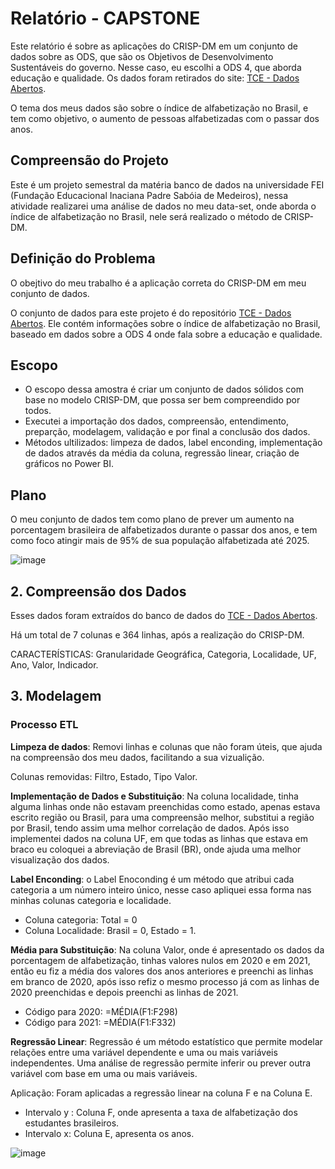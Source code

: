 # Relatório - CAPSTONE

Este relatório é sobre as aplicações do CRISP-DM em um conjunto de dados sobre as ODS, que são os Objetivos de Desenvolvimento Sustentáveis do governo. Nesse caso, eu escolhi a ODS 4, que aborda educação e qualidade. Os dados foram retirados do site: [TCE - Dados Abertos](https://dadosabertos.tce.go.gov.br/).  

O tema dos meus dados são sobre o índice de alfabetização no Brasil, e tem como objetivo, o aumento de pessoas alfabetizadas com o passar dos anos.

## Compreensão do Projeto

Este é um projeto semestral da matéria banco de dados na universidade FEI (Fundação Educacional Inaciana Padre Sabóia de Medeiros), nessa atividade realizarei uma análise de dados no meu data-set, onde aborda o índice de alfabetização no Brasil, nele será realizado o método de CRISP-DM. 

## Definição do Problema

O obejtivo do meu trabalho é a aplicação correta do CRISP-DM em meu conjunto de dados.

O conjunto de dados para este projeto é do repositório [TCE - Dados Abertos](https://dadosabertos.tce.go.gov.br/dataset/taxa-de-alfabetizacao-de-pessoas-de-15-anos-ou-mais-de-idade). Ele contém informações sobre o índice de alfabetização no Brasil, baseado em dados sobre a ODS 4 onde fala sobre a educação e qualidade.  

## Escopo

- O escopo dessa amostra é criar um conjunto de dados sólidos com base no modelo CRISP-DM, que possa ser bem compreendido por todos.
- Executei a importação dos dados, compreensão, entendimento, preparção, modelagem, validação e por final a conclusão dos dados.
- Métodos ultilizados: limpeza de dados, label enconding, implementação de dados através da média da coluna, regressão linear, criação de gráficos no Power BI.

## Plano 

O meu conjunto de dados tem como plano de prever um aumento na porcentagem brasileira de alfabetizados durante o passar dos anos, e tem como foco atingir mais de 95% de sua população alfabetizada até 2025.


![image](https://github.com/user-attachments/assets/a9d38bf0-fd90-427f-9655-ea2d8860477e)

## 2. Compreensão dos Dados

Esses dados foram extraídos do banco de dados do [TCE - Dados Abertos](https://dadosabertos.tce.go.gov.br/).

Há um total de 7 colunas e 364 linhas, após a realização do CRISP-DM.

CARACTERÍSTICAS: Granularidade Geográfica, Categoria, Localidade, UF, Ano, Valor, Indicador.

## 3. Modelagem

### Processo ETL

**Limpeza de dados**: Removi linhas e colunas que não foram úteis, que ajuda na compreensão dos meu dados, facilitando a sua vizualição.

Colunas removidas: Filtro, Estado, Tipo Valor.

**Implementação de Dados e Substituição**: Na coluna localidade, tinha alguma linhas onde não estavam preenchidas como estado, apenas estava escrito região ou Brasil, para uma compreensão melhor, substitui a região por Brasil, tendo assim uma melhor correlação de dados. Após isso implementei dados na coluna UF, em que todas as linhas que estava em braco eu coloquei a abreviação de Brasil (BR), onde ajuda uma melhor visualização dos dados.

**Label Enconding**: o Label Enoconding é um método que atribui cada categoria a um número inteiro único, nesse caso apliquei essa forma nas minhas colunas categoria e localidade.

- Coluna categoria: Total = 0
- Coluna Localidade: Brasil = 0, Estado = 1.

**Média para Substituição**: Na coluna Valor, onde é apresentado os dados da porcentagem de alfabetização, tinhas valores nulos em 2020 e em 2021, então eu fiz a média dos valores dos anos anteriores e preenchi as linhas em branco de 2020, após isso refiz o mesmo processo já com as linhas de 2020 preenchidas e depois preenchi as linhas de 2021.

- Código para 2020:  =MÉDIA(F1:F298)
- Código para 2021:  =MÉDIA(F1:F332)

**Regressão Linear**: Regressão é um método estatístico que permite modelar relações entre uma variável dependente e uma ou mais variáveis ​​independentes. Uma análise de regressão permite inferir ou prever outra variável com base em uma ou mais variáveis.

Aplicação: Foram aplicadas a regressão linear na coluna F e na Coluna E.

- Intervalo y : Coluna F, onde apresenta a taxa de alfabetização dos estudantes brasileiros.
- Intervalo x: Coluna E, apresenta os anos.


![image](https://github.com/user-attachments/assets/05fc09e4-e327-4c7b-aede-795c44538d1f)




























